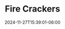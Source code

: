 ---
layout: recipe
date: 2024-11-27T15:39:01-06:00
draft: true    
title:  "Fire Crackers" # The title of your awesome recipe
image: awesome-recipe-image.jpg # Name of image in recipe bundle
imagecredit: https://placekitten.com/600/800 # URL to image source page, website, or creator
YouTubeID:  # The F2SYDXV1W1w part of https://www.youtube.com/watch?v=F2SYDXV1W1w
authorName: # Name of the recipe/article author
authorURL: # URL of their home website
sourceName: # Name of the source website
sourceURL: # Actual URL of the recipe itself
category: # The type of meal or course your recipe is about. For example: "dinner", "entree", or "dessert".
cuisine: # The region associated with your recipe. For example, "French", Mediterranean", or "American".
tags: # You don't have to have 3, feel free to have 10, 1, or none
  - tag1
  - tag2
  - tag3 
yield: 8
prepTime: 15
cookTime: 45

ingredients:
- 1 16 oz. box of something
- 1 12-ounce can something else
- 3 eggs
- 1/2 cup unsalted butter
- 2 cups cheddar cheese, shredded and divided
- 1 cup mozzarella cheese, shredded
- 2 tablespoons feta cheese, crumbled
- 1 cup provolone cheese, cut into small pieces
- 1/2 cup smoked Gouda cheese, shredded
- 4 teaspoons salt, divided
- 2 teaspoons black pepper

directions:
- Preheat oven to 350˚F/180˚C.
- In a large pot or dutch oven, cook macaroni according to package directions, salting the water with 2 teaspoons of salt. Drain and return to the warm pot.
- Add butter to warm macaroni and mix until melted. Season with the remaining salt and pepper.
- Add 1 cup of cheddar, mozzarella, provolone, Gouda, and feta cheese. Mix well.
- Add eggs and evaporated milk, mix until fully incorporated.
- Transfer to a 9x13-inch baking dish and top with the remaining cheddar cheese.
- Bake in a preheated oven for 40–45 minutes, until the top has nicely browned.
---